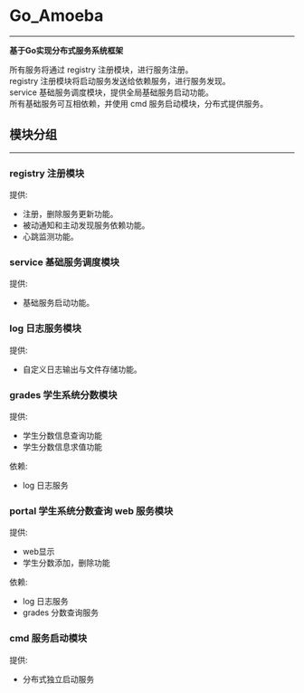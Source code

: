 # Go_Amoeba

---
__基于Go实现分布式服务系统框架__

所有服务将通过 registry 注册模块，进行服务注册。<br>
registry 注册模块将启动服务发送给依赖服务，进行服务发现。<br>
service 基础服务调度模块，提供全局基础服务启动功能。<br>
所有基础服务可互相依赖，并使用 cmd 服务启动模块，分布式提供服务。<br>

## 模块分组

---
### registry 注册模块

提供:
- 注册，删除服务更新功能。 
- 被动通知和主动发现服务依赖功能。 
- 心跳监测功能。

### service 基础服务调度模块

提供:
- 基础服务启动功能。

### log 日志服务模块

提供:
- 自定义日志输出与文件存储功能。

### grades 学生系统分数模块

提供:
- 学生分数信息查询功能
- 学生分数信息求值功能

依赖:
- log 日志服务

### portal 学生系统分数查询 web 服务模块

提供:
- web显示
- 学生分数添加，删除功能

依赖:
- log 日志服务
- grades 分数查询服务

### cmd 服务启动模块

提供:
- 分布式独立启动服务
